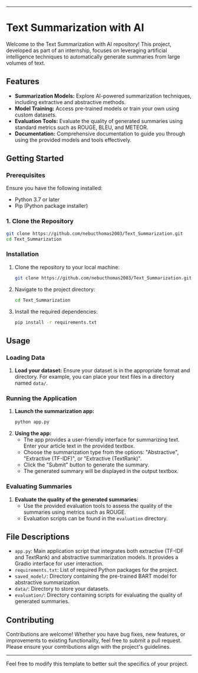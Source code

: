 

---

# Text Summarization with AI

Welcome to the Text Summarization with AI repository! This project, developed as part of an internship, focuses on leveraging artificial intelligence techniques to automatically generate summaries from large volumes of text.

## Features

- **Summarization Models:** Explore AI-powered summarization techniques, including extractive and abstractive methods.
- **Model Training:** Access pre-trained models or train your own using custom datasets.
- **Evaluation Tools:** Evaluate the quality of generated summaries using standard metrics such as ROUGE, BLEU, and METEOR.
- **Documentation:** Comprehensive documentation to guide you through using the provided models and tools effectively.

## Getting Started

### Prerequisites

Ensure you have the following installed:
- Python 3.7 or later
- Pip (Python package installer)

### 1. Clone the Repository

```sh
git clone https://github.com/nebucthomas2003/Text_Summarization.git
cd Text_Summarization
```

### Installation

1. Clone the repository to your local machine:
   ```sh
   git clone https://github.com/nebucthomas2003/Text_Summarization.git
   ```
2. Navigate to the project directory:
   ```sh
   cd Text_Summarization
   ```
3. Install the required dependencies:
   ```sh
   pip install -r requirements.txt
   ```

## Usage

### Loading Data

1. **Load your dataset:** Ensure your dataset is in the appropriate format and directory. For example, you can place your text files in a directory named `data/`.

### Running the Application

1. **Launch the summarization app:**
   ```sh
   python app.py
   ```
2. **Using the app:**
   - The app provides a user-friendly interface for summarizing text. Enter your article text in the provided textbox.
   - Choose the summarization type from the options: "Abstractive", "Extractive (TF-IDF)", or "Extractive (TextRank)".
   - Click the "Submit" button to generate the summary.
   - The generated summary will be displayed in the output textbox.

### Evaluating Summaries

1. **Evaluate the quality of the generated summaries:**
   - Use the provided evaluation tools to assess the quality of the summaries using metrics such as ROUGE.
   - Evaluation scripts can be found in the `evaluation` directory.

## File Descriptions

- `app.py`: Main application script that integrates both extractive (TF-IDF and TextRank) and abstractive summarization models. It provides a Gradio interface for user interaction.
- `requirements.txt`: List of required Python packages for the project.
- `saved_model/`: Directory containing the pre-trained BART model for abstractive summarization.
- `data/`: Directory to store your datasets.
- `evaluation/`: Directory containing scripts for evaluating the quality of generated summaries.

## Contributing

Contributions are welcome! Whether you have bug fixes, new features, or improvements to existing functionality, feel free to submit a pull request. Please ensure your contributions align with the project's guidelines.



---

Feel free to modify this template to better suit the specifics of your project.


